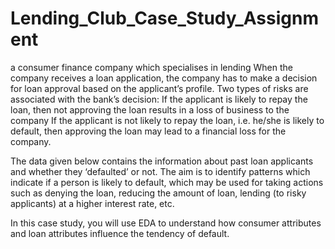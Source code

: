 # Lending_Club_Case_Study_Assignment
a consumer finance company which specialises in lending When the company receives a loan application, the company has to make a decision for loan approval based on the applicant’s profile. 
Two types of risks are associated with the bank’s decision:  If the applicant is likely to repay the loan, then not approving the loan results in a loss of business to the 
company  If the applicant is not likely to repay the loan, i.e. he/she is likely to default, then approving the loan may lead to a financial loss for the company.

The data given below contains the information about past loan applicants and whether they ‘defaulted’ or not. The aim is to identify patterns which indicate if a person is likely to default, which may be used for taking actions such as denying the loan, reducing the amount of loan, lending (to risky applicants) at a higher interest rate, etc.


In this case study, you will use EDA to understand how consumer attributes and loan attributes influence the tendency of default.
